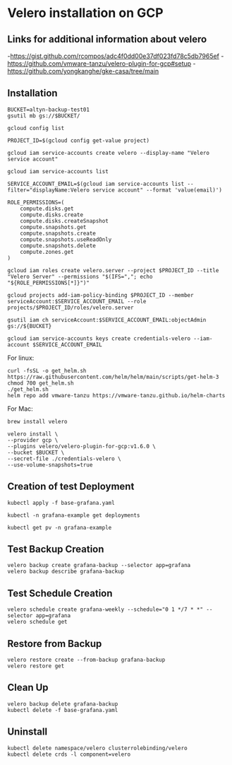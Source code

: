 # Velero installation on GCP
## Links for additional information about velero
-https://gist.github.com/rcompos/adc4f0dd00e37df023fd78c5db7965ef
-https://github.com/vmware-tanzu/velero-plugin-for-gcp#setup
-https://github.com/yongkanghe/gke-casa/tree/main

## Installation
```
BUCKET=altyn-backup-test01
gsutil mb gs://$BUCKET/
```

```
gcloud config list
```

```
PROJECT_ID=$(gcloud config get-value project)
```

```
gcloud iam service-accounts create velero --display-name "Velero service account"
```

```
gcloud iam service-accounts list
```

```
SERVICE_ACCOUNT_EMAIL=$(gcloud iam service-accounts list --filter="displayName:Velero service account" --format 'value(email)')
```

```
ROLE_PERMISSIONS=(
    compute.disks.get
    compute.disks.create
    compute.disks.createSnapshot
    compute.snapshots.get
    compute.snapshots.create
    compute.snapshots.useReadOnly
    compute.snapshots.delete
    compute.zones.get
)
```

```
gcloud iam roles create velero.server --project $PROJECT_ID --title "Velero Server" --permissions "$(IFS=","; echo "${ROLE_PERMISSIONS[*]}")"
```

```
gcloud projects add-iam-policy-binding $PROJECT_ID --member serviceAccount:$SERVICE_ACCOUNT_EMAIL --role projects/$PROJECT_ID/roles/velero.server
```

```
gsutil iam ch serviceAccount:$SERVICE_ACCOUNT_EMAIL:objectAdmin gs://${BUCKET}
```

```
gcloud iam service-accounts keys create credentials-velero --iam-account $SERVICE_ACCOUNT_EMAIL
```

For linux:
```
curl -fsSL -o get_helm.sh https://raw.githubusercontent.com/helm/helm/main/scripts/get-helm-3
chmod 700 get_helm.sh
./get_helm.sh
helm repo add vmware-tanzu https://vmware-tanzu.github.io/helm-charts
```
For Mac:
```
brew install velero
```

```
velero install \
--provider gcp \
--plugins velero/velero-plugin-for-gcp:v1.6.0 \
--bucket $BUCKET \
--secret-file ./credentials-velero \
--use-volume-snapshots=true
```

## Creation of test Deployment
```
kubectl apply -f base-grafana.yaml
```

```
kubectl -n grafana-example get deployments
```

```
kubectl get pv -n grafana-example
```

## Test Backup Creation
```
velero backup create grafana-backup --selector app=grafana
velero backup describe grafana-backup
```

## Test Schedule Creation
```
velero schedule create grafana-weekly --schedule="0 1 */7 * *" --selector app=grafana
velero schedule get
```

## Restore from Backup
```
velero restore create --from-backup grafana-backup
velero restore get
```

## Clean Up
```
velero backup delete grafana-backup
kubectl delete -f base-grafana.yaml
```

## Uninstall
```
kubectl delete namespace/velero clusterrolebinding/velero
kubectl delete crds -l component=velero
```

